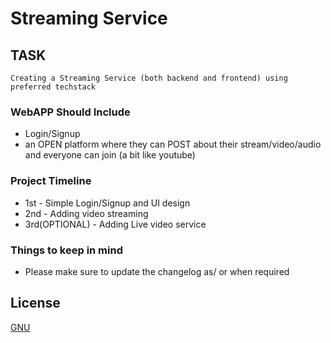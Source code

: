# Streaming Service

<!-- Remove This After 1st PR -->
## TASK
`Creating a Streaming Service (both backend and frontend) using preferred techstack`

### WebAPP Should Include
- Login/Signup
- an OPEN platform where they can POST about their stream/video/audio and everyone can join (a bit like youtube)

### Project Timeline 

- 1st - Simple Login/Signup and UI design 
- 2nd - Adding video streaming 
- 3rd(OPTIONAL) - Adding Live video service

### Things to keep in mind
- Please make sure to update the changelog as/ or when required

## License
[GNU](https://choosealicense.com/licenses/gpl-3.0/)
